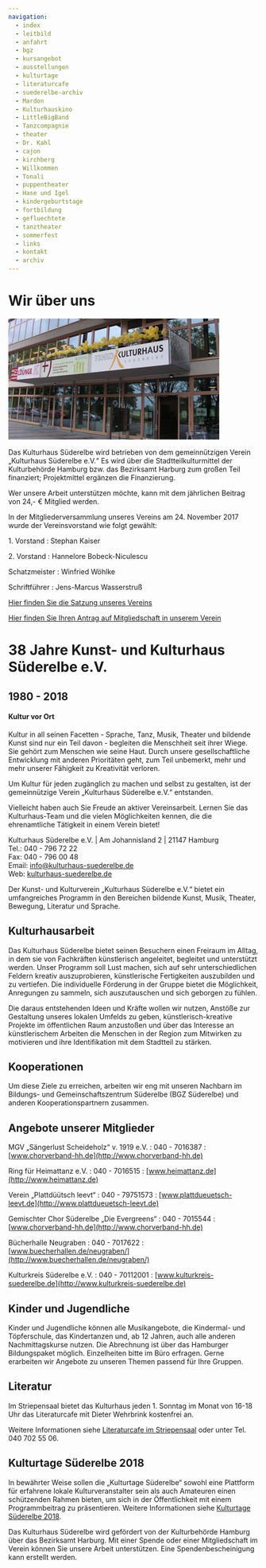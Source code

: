 ```yaml
---
navigation:
  - index
  - leitbild
  - anfahrt
  - bgz
  - kursangebot
  - ausstellungen
  - kulturtage
  - literaturcafe
  - suederelbe-archiv
  - Mardon
  - Kulturhauskino
  - LittleBigBand
  - Tanzcompagnie
  - theater
  - Dr. Kahl
  - cajon
  - kirchberg
  - Willkommen
  - Tonali
  - puppentheater
  - Hase und Igel
  - kindergeburtstage
  - fortbildung
  - gefluechtete
  - tanztheater
  - sommerfest
  - links
  - kontakt
  - archiv
---
```


# Wir über uns

![](/img/KH_Luftballon_web.jpg)

Das Kulturhaus Süderelbe wird betrieben von dem gemeinnützigen Verein
„Kulturhaus Süderelbe e.V.“ Es wird über die Stadtteilkulturmittel der
Kulturbehörde Hamburg bzw. das Bezirksamt Harburg zum großen Teil
finanziert; Projektmittel ergänzen die Finanzierung.

Wer unsere Arbeit unterstützen möchte, kann mit dem jährlichen Beitrag
von 24,- € Mitglied werden.

In der Mitgliederversammlung unseres Vereins
am 24. November 2017 wurde der Vereinsvorstand wie folgt gewählt:

1\. Vorstand
:   Stephan Kaiser

2\. Vorstand
:   Hannelore Bobeck-Niculescu

Schatzmeister
:   Winfried Wöhlke

Schriftführer
:   Jens-Marcus Wasserstruß

[Hier finden Sie die Satzung unseres Vereins](/downloads/Satzung_121115_Neu.pdf)

[Hier finden Sie Ihren Antrag auf Mitgliedschaft in unserem Verein](/downloads/Beitrittserklaerung.pdf)


# 38 Jahre Kunst- und Kulturhaus Süderelbe e.V.
## 1980 - 2018

#### Kultur vor Ort

Kultur in all seinen Facetten - Sprache, Tanz, Musik, Theater und
bildende Kunst sind nur ein Teil davon - begleiten die Menschheit seit
ihrer Wiege. Sie gehört zum Menschen wie seine Haut. Durch unsere
gesellschaftliche Entwicklung mit anderen Prioritäten geht, zum Teil
unbemerkt, mehr und mehr unserer Fähigkeit zu Kreativität verloren.

Um Kultur für jeden zugänglich zu machen und selbst zu gestalten, ist
der gemeinnützige Verein „Kulturhaus Süderelbe e.V.“ entstanden.

Vielleicht haben auch Sie Freude an aktiver Vereinsarbeit. Lernen Sie
das Kulturhaus-Team und die vielen Möglichkeiten kennen, die die
ehrenamtliche Tätigkeit in einem Verein bietet!

Kulturhaus Süderelbe e.V. | Am Johannisland 2 | 21147 Hamburg  
Tel.: 040 - 796 72 22  
Fax: 040 - 796 00 48  
Email: <info@kulturhaus-suederelbe.de>  
Web: [kulturhaus-suederelbe.de](http://www.kulturhaus-suederelbe.de)

Der Kunst- und Kulturverein „Kulturhaus Süderelbe e.V.“ bietet ein
umfangreiches Programm in den Bereichen bildende Kunst, Musik, Theater,
Bewegung, Literatur und Sprache.


## Kulturhausarbeit

Das Kulturhaus Süderelbe bietet seinen Besuchern einen Freiraum im
Alltag, in dem sie von Fachkräften künstlerisch angeleitet, begleitet
und unterstützt werden. Unser Programm soll Lust machen, sich auf sehr
unterschiedlichen Feldern kreativ auszuprobieren, künstlerische
Fertigkeiten auszubilden und zu vertiefen. Die individuelle Förderung in
der Gruppe bietet die Möglichkeit, Anregungen zu sammeln, sich
auszutauschen und sich geborgen zu fühlen.

Die daraus entstehenden Ideen und Kräfte wollen wir nutzen, Anstöße zur
Gestaltung unseres lokalen Umfelds zu geben, künstlerisch-kreative
Projekte im öffentlichen Raum anzustoßen und über das Interesse an
künstlerischem Arbeiten die Menschen in der Region zum Mitwirken zu
motivieren und ihre Identifikation mit dem Stadtteil zu stärken.

## Kooperationen

Um diese Ziele zu erreichen, arbeiten wir eng mit unseren Nachbarn im
Bildungs- und Gemeinschaftszentrum Süderelbe (BGZ Süderelbe) und anderen
Kooperationspartnern zusammen.

## Angebote unserer Mitglieder


MGV „Sängerlust Scheideholz“ v. 1919 e.V.
:   040 - 7016387
:   [www.chorverband-hh.de](http://www.chorverband-hh.de)

Ring für Heimattanz e.V.
:   040 - 7016515
:   [www.heimattanz.de](http://www.heimattanz.de)

Verein „Plattdüütsch leevt“
:   040 - 79751573
:   [www.plattdueuetsch-leevt.de](http://www.plattdueuetsch-leevt.de)

Gemischter Chor Süderelbe „Die Evergreens“
:   040 - 7015544
:   [www.chorverband-hh.de](http://www.chorverband-hh.de)

Bücherhalle Neugraben
:   040 - 7017622
:   [www.buecherhallen.de/neugraben/](http://www.buecherhallen.de/neugraben/)

Kulturkreis Süderelbe e.V.
:   040 - 70112001
:   [www.kulturkreis-suederelbe.de](http://www.kulturkreis-suederelbe.de)

## Kinder und Jugendliche

Kinder und Jugendliche können alle Musikangebote, die Kindermal- und
Töpferschule, das Kindertanzen und, ab 12 Jahren, auch alle anderen
Nachmittagskurse nutzen. Die Abrechnung ist über das Hamburger
Bildungspaket möglich. Einzelheiten bitte im Büro erfragen. Gerne
erarbeiten wir Angebote zu unseren Themen passend für Ihre Gruppen.

## Literatur

Im Striepensaal bietet das Kulturhaus jeden 1. Sonntag im Monat von
16-18 Uhr das Literaturcafe mit Dieter Wehrbrink kostenfrei an.

Weitere Informationen siehe [Literaturcafe im Striepensaal](/literaturcafe.html)
oder unter Tel. 040 702 55 06.

## Kulturtage Süderelbe 2018

In bewährter Weise sollen die „Kulturtage Süderelbe“ sowohl eine
Plattform für erfahrene lokale Kulturveranstalter sein als auch
Amateuren einen schützenden Rahmen bieten, um sich in der Öffentlichkeit
mit einem Programmbeitrag zu präsentieren. Weitere Informationen siehe
[Kulturtage Süderelbe 2018](/kulturtage.html).

Das Kulturhaus Süderelbe wird gefördert von der Kulturbehörde Hamburg
über das Bezirksamt Harburg. Mit einer Spende oder einer Mitgliedschaft
im Verein können Sie unsere Arbeit unterstützen. Eine
Spendenbescheinigung kann erstellt werden.


